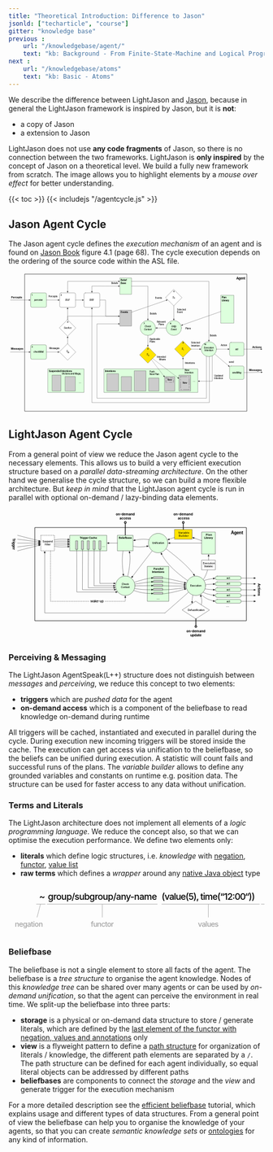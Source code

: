 ```yaml
---
title: "Theoretical Introduction: Difference to Jason"
jsonld: ["techarticle", "course"]
gitter: "knowledge base"
previous :
    url: "/knowledgebase/agent/"
    text: "kb: Background - From Finite-State-Machine and Logical Programming to an Agent"
next :
    url: "/knowledgebase/atoms"
    text: "kb: Basic - Atoms"
---
```


We describe the difference between LightJason and [Jason](http://jason.sourceforge.net/), because in general the LightJason framework is inspired by Jason, but it is __not__:

* a copy of Jason
* a extension to Jason

LightJason does not use __any code fragments__ of Jason, so there is no connection between the two frameworks. LightJason is __only inspired__ by the concept of Jason on a theoretical level. We build a fully new framework from scratch. The image allows you to highlight elements by a _mouse over effect_ for better understanding.

{{< toc >}}
{{< includejs "/agentcycle.js" >}}


## Jason Agent Cycle

The Jason agent cycle defines the _execution mechanism_ of an agent and is found on [Jason Book](http://jason.sourceforge.net/jBook/jBook/Home.html) figure 4.1 (page 68). The cycle execution depends on the ordering of the source code within the ASL file.

<svg xmlns="http://www.w3.org/2000/svg" id="jasonagentcycle" viewBox="87 70 1598 877"><defs id="defs6"><marker markerHeight="8" viewBox="-1 -4 10 8" overflow="visible" markerWidth="10" orient="auto" color="#000" id="FilledArrow_Marker"><path id="path9" fill="currentColor" d="M8 0L0-3v6z" stroke="currentColor"/></marker><marker markerHeight="8" viewBox="-9 -4 10 8" overflow="visible" markerWidth="10" orient="auto" color="#000" id="a"><path id="path12" fill="currentColor" d="M-8 0l8 3v-6z" stroke="currentColor"/></marker></defs><g id="g14" fill="none"><g id="g18"><path id="rect22" stroke-width="2" stroke-linecap="round" stroke="#000" stroke-linejoin="round" d="M189 81h1386v855H189z"/><text id="text24" fill="#000" transform="translate(199 96)"><tspan id="tspan26" x="1309.7" y="20" textLength="56.3" font-weight="bold" font-weight="700" font-size="20">Agent</tspan></text><path id="path28" stroke-linecap="round" stroke="#000" d="M657 243h36v100.46h85.39" stroke-linejoin="round"/><path id="path30" fill="#dfd" class="svg-agentcycle-trigger" d="M234 198h81a9 9 0 0 1 9 9v72a9 9 0 0 1-9 9h-81a9 9 0 0 1-9-9v-72a9 9 0 0 1 9-9z"/><path id="path32" stroke-linecap="round" stroke="#000" d="M234 198h81a9 9 0 0 1 9 9v72a9 9 0 0 1-9 9h-81a9 9 0 0 1-9-9v-72a9 9 0 0 1 9-9z" stroke-linejoin="round"/><text id="text34" fill="#000" font-style="italic" font-weight="500" transform="translate(230 234.8)" font-size="14"><tspan id="tspan36" x="18.187" y="13" textLength="20.482">per</tspan> <tspan id="tspan38" x="38.417" y="13" textLength="32.396">ceive</tspan></text><path id="rect40" fill="#ccc" class="svg-agentcycle-events" d="M783 306h72v99h-72z"/><path id="rect42" stroke-linecap="round" stroke="#000" stroke-linejoin="round" d="M783 306h72v99h-72z"/><text id="text44" fill="#000" transform="translate(788 311)"><tspan id="tspan46" x="0" y="14" textLength="45.136" font-weight="bold" font-size="14">Events</tspan></text><path id="rect48" fill="#dfd" class="svg-agentcycle-beliefbase" d="M783 105h72v102h-72z"/><path id="rect50" stroke-linecap="round" stroke="#000" stroke-linejoin="round" d="M783 105h72v102h-72z"/><text id="text52" fill="#000" font-weight="bold" transform="translate(788 110)" font-size="14"><tspan id="tspan54" x="0" y="14" textLength="37.814">Belief</tspan> <tspan id="tspan56" x="0" y="31.406" textLength="33.446">Base</tspan></text><path id="rect58" fill="#dfd" class="svg-agentcycle-plans" d="M1413 213h81v174h-81z"/><path id="rect60" stroke-linecap="round" stroke="#000" stroke-linejoin="round" d="M1413 213h81v174h-81z"/><text id="text62" fill="#000" font-weight="bold" transform="translate(1418 218)" font-size="14"><tspan id="tspan64" x="0" y="14" textLength="29.288">Plan</tspan> <tspan id="tspan66" x="0" y="31.406" textLength="46.662">Library</tspan></text><path id="path68" fill="#dfd" class="svg-agentcycle-action" d="M1476 507h72c5 0 9 4.03 9 9v66c0 4.97-4 9-9 9h-72c-5 0-9-4.03-9-9v-66c0-4.97 4-9 9-9z"/><path id="path70" stroke-linecap="round" stroke="#000" d="M1476 507h72c5 0 9 4.03 9 9v66c0 4.97-4 9-9 9h-72c-5 0-9-4.03-9-9v-66c0-4.97 4-9 9-9z" stroke-linejoin="round"/><text id="text72" fill="#000" transform="translate(1472 540.8)"><tspan id="tspan74" font-style="italic" font-weight="500" x="30.403" y="13" textLength="19.194" font-size="14">act</tspan></text><path id="path76" fill="#dfd" class="svg-agentcycle-action" d="M1476 654h72c5 0 9 4.03 9 9v66c0 4.97-4 9-9 9h-72c-5 0-9-4.03-9-9v-66c0-4.97 4-9 9-9z"/><path id="path78" stroke-linecap="round" stroke="#000" d="M1476 654h72c5 0 9 4.03 9 9v66c0 4.97-4 9-9 9h-72c-5 0-9-4.03-9-9v-66c0-4.97 4-9 9-9z" stroke-linejoin="round"/><text id="text80" fill="#000" transform="translate(1472 687.8)"><tspan id="tspan82" font-style="italic" font-weight="500" x="11.356" y="13" textLength="57.288" font-size="14">sendMsg</tspan></text><ellipse id="ellipse84" class="svg-agentcycle-unify" fill="#dfd" cx="1119" cy="417" ry="46.5" rx="48"/><ellipse id="ellipse86" cx="1119" cy="417" stroke="#000" ry="46.5" rx="48" stroke-linecap="round" stroke-linejoin="round"/><text id="text88" fill="#000" font-style="italic" font-weight="500" transform="translate(1085.6 400.61)" font-size="14"><tspan id="tspan90" x="17.461" y="13" textLength="31.878">Unify</tspan> <tspan id="tspan92" x="15.9" y="29.392" textLength="35">Event</tspan></text><ellipse id="ellipse94" fill="#dfd" class="svg-agentcycle-checkcontext" cx="957" cy="417" ry="46.5" rx="48"/><ellipse id="ellipse96" cx="957" cy="417" stroke="#000" ry="46.5" rx="48" stroke-linecap="round" stroke-linejoin="round"/><text id="text98" fill="#000" font-style="italic" font-weight="500" transform="translate(923.6 400.61)" font-size="14"><tspan id="tspan100" x="13.569" y="13" textLength="39.662">Check</tspan> <tspan id="tspan102" x="8.9" y="29.392" textLength="49">Context</tspan></text><ellipse id="ellipse104" fill="#dfd" class="svg-agentcycle-execution" cx="1338" cy="549" ry="46.5" rx="48"/><ellipse id="ellipse106" cx="1338" cy="549" stroke="#000" ry="46.5" rx="48" stroke-linecap="round" stroke-linejoin="round"/><text id="text108" fill="#000" font-style="italic" font-weight="500" transform="translate(1304.6 532.61)" font-size="14"><tspan id="tspan110" x="2.677" y="13" textLength="61.446">Execution</tspan> <tspan id="tspan112" x="6.17" y="29.392" textLength="54.46">Intention</tspan></text><path id="path114" fill="#fff" d="M567 198h81a9 9 0 0 1 9 9v72a9 9 0 0 1-9 9h-81a9 9 0 0 1-9-9v-72a9 9 0 0 1 9-9z"/><path id="path116" stroke-linecap="round" stroke="#000" d="M567 198h81a9 9 0 0 1 9 9v72a9 9 0 0 1-9 9h-81a9 9 0 0 1-9-9v-72a9 9 0 0 1 9-9z" stroke-linejoin="round"/><text id="text118" fill="#000" transform="translate(563 234.8)"><tspan id="tspan120" font-style="italic" font-weight="500" x="30.892" y="13" textLength="27.216" font-size="14">BRF</tspan></text><path id="path122" fill="#fff" d="M415.5 198h81a9 9 0 0 1 9 9v72a9 9 0 0 1-9 9h-81a9 9 0 0 1-9-9v-72a9 9 0 0 1 9-9z"/><path id="path124" stroke-linecap="round" stroke="#000" d="M415.5 198h81a9 9 0 0 1 9 9v72a9 9 0 0 1-9 9h-81a9 9 0 0 1-9-9v-72a9 9 0 0 1 9-9z" stroke-linejoin="round"/><text id="text126" fill="#000" transform="translate(411.5 234.8)"><tspan id="tspan128" font-style="italic" font-weight="500" x="30.633" y="13" textLength="27.734" font-size="14">BUF</tspan></text><path id="path130" fill="#dfd" class="svg-agentcycle-trigger" d="M234 522h81a9 9 0 0 1 9 9v72a9 9 0 0 1-9 9h-81a9 9 0 0 1-9-9v-72a9 9 0 0 1 9-9z"/><path id="path132" stroke-linecap="round" stroke="#000" d="M234 522h81a9 9 0 0 1 9 9v72a9 9 0 0 1-9 9h-81a9 9 0 0 1-9-9v-72a9 9 0 0 1 9-9z" stroke-linejoin="round"/><text id="text134" fill="#000" transform="translate(230 558.8)"><tspan id="tspan136" font-style="italic" font-weight="500" x="13.133" y="13" textLength="62.734" font-size="14">checkMail</tspan></text><path id="path138" fill="#fff" d="M456 516l51 51-51 51-51-51z"/><path id="path140" stroke-linecap="round" stroke="#000" d="M456 516l51 51-51 51-51-51z" stroke-linejoin="round"/><path id="path142" fill="#fff" d="M456 366l51 51-51 51-51-51z"/><path id="path144" stroke-linecap="round" stroke="#000" d="M456 366l51 51-51 51-51-51z" stroke-linejoin="round"/><text id="text146" fill="#000" transform="translate(423.77 407.78)"><tspan id="tspan148" font-style="italic" font-weight="500" x="8.75" y="13" textLength="49" font-size="14">SocAcc</tspan></text><path id="path150" fill="#ffe400" class="svg-agentcycle-planselect" d="M957 534l51 51-51 51-51-51z"/><path id="path152" stroke-linecap="round" stroke="#000" d="M957 534l51 51-51 51-51-51z" stroke-linejoin="round"/><text id="text154" fill="#000" transform="translate(958.04 583.15)"><tspan id="tspan156" x=".2" y="10" textLength="7.6" font-weight="500" font-size="10">O</tspan></text><text id="text158" fill="#000" transform="translate(948.81 574.22)"><tspan id="tspan160" font-style="italic" font-weight="500" x=".464" y="13" textLength="9.072" font-size="14">S</tspan></text><path id="path162" fill="#fff" d="M1119 177l51 51-51 51-51-51z"/><path id="path164" stroke-linecap="round" stroke="#000" d="M1119 177l51 51-51 51-51-51z" stroke-linejoin="round"/><g id="g166" fill="#000"><text id="text168" transform="translate(1120 226.15)"><tspan id="tspan170" x=".445" y="10" textLength="6.11" font-weight="500" font-size="10">E</tspan></text><text id="text172" transform="translate(1110.8 217.22)"><tspan id="tspan174" font-style="italic" font-weight="500" x=".464" y="13" textLength="9.072" font-size="14">S</tspan></text><text id="text176" transform="translate(1115.5 182.33)"><tspan id="tspan178" x=".164" y="12" textLength="6.672" font-weight="bold" font-size="12">5</tspan></text></g><path id="path180" fill="#ffe400" class="svg-agentcycle-planselect" d="M1176 498l51 51-51 51-51-51z"/><path id="path182" stroke-linecap="round" stroke="#000" d="M1176 498l51 51-51 51-51-51z" stroke-linejoin="round"/><g id="g184" fill="#000"><text id="text186" transform="translate(1177 547.15)"><tspan id="tspan188" x="1.78" y="10" textLength="2.59" font-weight="500" font-size="10">I</tspan></text><text id="text190" transform="translate(1167.8 538.22)"><tspan id="tspan192" font-style="italic" font-weight="500" x=".464" y="13" textLength="9.072" font-size="14">S</tspan></text><text id="text194" transform="translate(1172.5 503.33)"><tspan id="tspan196" x=".164" y="12" textLength="6.672" font-weight="bold" font-size="12">9</tspan></text><text id="text198" transform="translate(1344 455.3)"><tspan id="tspan200" x="0" y="13" textLength="41.986" font-weight="500" font-size="14">Beliefs</tspan></text><text id="text202" transform="translate(1463 621.8)"><tspan id="tspan204" x=".198" y="13" textLength="30.604" font-weight="500" font-size="14">send</tspan></text><text id="text206" transform="translate(1412 518.3)"><tspan id="tspan208" x=".036" y="13" textLength="39.928" font-weight="500" font-size="14">Action</tspan></text><text id="text210" font-weight="500" transform="translate(1227 502.11)" font-size="14"><tspan id="tspan212" x=".018" y="13" textLength="54.964">Selected</tspan> <tspan id="tspan214" x=".27" y="29.392" textLength="54.46">Intention</tspan></text><text id="text216" font-weight="500" transform="translate(336.5 212.3)" font-size="14"><tspan id="tspan218" x=".126" y="13" textLength="21.252">Per</tspan> <tspan id="tspan220" x="21.126" y="13" textLength="34.748">cepts</tspan></text><text id="text222" transform="translate(341.5 536.3)"><tspan id="tspan224" x=".108" y="13" textLength="63.784" font-weight="500" font-size="14">Messages</tspan></text><text id="text226" transform="translate(1095 379.83)"><tspan id="tspan228" x=".164" y="12" textLength="6.672" font-weight="bold" font-size="12">6</tspan></text><text id="text230" transform="translate(930 379.83)"><tspan id="tspan232" x=".164" y="12" textLength="6.672" font-weight="bold" font-size="12">7</tspan></text><text id="text234" transform="translate(1307.5 511.83)"><tspan id="tspan236" x=".328" y="12" textLength="13.344" font-weight="bold" font-size="12">10</tspan></text></g><path id="rect238" fill="#dfd" class="svg-agentcycle-intentions" d="M333 672h225v147H333z"/><path id="rect240" stroke-linecap="round" stroke="#000" stroke-linejoin="round" d="M333 672h225v147H333z"/><text id="text242" fill="#000" transform="translate(338 677)"><tspan id="tspan244" x="0" y="14" textLength="145.446" font-weight="bold" font-size="14">Suspended Intentions</tspan></text><path class="svg-agentcycle-triggeritem" id="rect246" class="svg-agentcycle-triggeritem" fill="#ccc" d="M360 711h54v99h-54z"/><path id="rect248" stroke-linecap="round" stroke="#000" stroke-linejoin="round" d="M360 711h54v99h-54z"/><path id="rect250" class="svg-agentcycle-triggeritem" fill="#ccc" d="M441 720h63v90h-63z"/><path id="rect252" stroke-linecap="round" stroke="#000" stroke-linejoin="round" d="M441 720h63v90h-63z"/><g id="g254" fill="#000"><text id="text256" transform="translate(419 695.3)"><tspan id="tspan258" x=".101" y="13" textLength="119.798" font-weight="500" font-size="14">(Actions and Msgs)</tspan></text><text id="text260" transform="translate(525 743.25)"><tspan id="tspan262" x="0" y="17" textLength="18" font-weight="500" font-size="18">…</tspan></text><text id="text264" transform="translate(411.5 203.33)"><tspan id="tspan266" x=".164" y="12" textLength="6.672" font-weight="bold" font-size="12">2</tspan></text><text id="text268" transform="translate(230 203.33)"><tspan id="tspan270" x=".164" y="12" textLength="6.672" font-weight="bold" font-size="12">1</tspan></text><text id="text272" transform="translate(230 527.33)"><tspan id="tspan274" x=".164" y="12" textLength="6.672" font-weight="bold" font-size="12">3</tspan></text></g><path id="rect276" fill="#dfd" class="svg-agentcycle-intentions" d="M684 672h585v147H684z"/><path id="rect278" stroke-linecap="round" stroke="#000" stroke-linejoin="round" d="M684 672h585v147H684z"/><text id="text280" fill="#000" transform="translate(689 677)"><tspan id="tspan282" x="0" y="14" textLength="66.612" font-weight="bold" font-size="14">Intentions</tspan></text><path id="rect284" class="svg-agentcycle-triggeritem" fill="#ccc" d="M702 702h72v108h-72z"/><path id="rect286" stroke-linecap="round" stroke="#000" stroke-linejoin="round" d="M702 702h72v108h-72z"/><path id="rect288" class="svg-agentcycle-triggeritem" fill="#ccc" d="M792 720h63v90h-63z"/><path id="rect290" stroke-linecap="round" stroke="#000" stroke-linejoin="round" d="M792 720h63v90h-63z"/><text id="text292" fill="#000" transform="translate(1237 734.25)"><tspan id="tspan294" x="0" y="17" textLength="18" font-weight="500" font-size="18">…</tspan></text><path id="rect296" class="svg-agentcycle-triggeritem" fill="#ccc" d="M873 684h72v126h-72z"/><path id="rect298" stroke-linecap="round" stroke="#000" stroke-linejoin="round" d="M873 684h72v126h-72z"/><path id="rect300" class="svg-agentcycle-triggeritem" fill="#ccc" d="M963 729h63v81h-63z"/><path id="rect302" stroke-linecap="round" stroke="#000" stroke-linejoin="round" d="M963 729h63v81h-63z"/><path id="rect304" class="svg-agentcycle-triggeritem" fill="#ccc" d="M1152 711h72v99h-72z"/><path id="rect306" stroke-linecap="round" stroke="#000" stroke-linejoin="round" d="M1152 711h72v99h-72z"/><path id="path308" stroke-dasharray="40 9 8 9" stroke-linecap="round" stroke="#000" d="M1161 720h54v81h-54z" stroke-linejoin="round"/><g id="g310" fill="#000"><text id="text312" transform="translate(1166 752.3)"><tspan id="tspan314" x="7.881" y="13" textLength="28.238" font-weight="500" font-size="14">New</tspan></text><text id="text316" transform="translate(456.04 565.15)"><tspan id="tspan318" x=".145" y="10" textLength="8.71" font-weight="500" font-size="10">M</tspan></text><text id="text320" transform="translate(447.81 556.22)"><tspan id="tspan322" font-style="italic" font-weight="500" x=".464" y="13" textLength="9.072" font-size="14">S</tspan></text><text id="text324" transform="translate(452.5 371.33)"><tspan id="tspan326" x=".164" y="12" textLength="6.672" font-weight="bold" font-size="12">4</tspan></text><text id="text328" transform="translate(953.5 539.33)"><tspan id="tspan330" x=".164" y="12" textLength="6.672" font-weight="bold" font-size="12">8</tspan></text><text id="text332" font-weight="500" transform="translate(968 680.11)" font-size="14"><tspan id="tspan334" x="0" y="13" textLength="31.64">Push</tspan> <tspan id="tspan336" x="0" y="29.392" textLength="59.612">New Plan</tspan></text><text id="text338" font-weight="500" transform="translate(1187.5 673.11)" font-size="14"><tspan id="tspan340" x="0" y="13" textLength="28.238">New</tspan> <tspan id="tspan342" x="0" y="29.392" textLength="54.46">Intention</tspan></text></g><path id="rect344" fill="#ccc" class="svg-agentcycle-triggeritem" d="M1062 720h63v90h-63z"/><path id="rect346" stroke-linecap="round" stroke="#000" stroke-linejoin="round" d="M1062 720h63v90h-63z"/><path id="path348" stroke-dasharray="16 9 16 9 1 9" stroke-linecap="round" stroke="#000" d="M1069.9 728.18h47.2V756h-47.2z" stroke-linejoin="round"/><text id="text350" fill="#000" transform="translate(1074.9 733.89)"><tspan id="tspan352" x="4.506" y="13" textLength="28.238" font-weight="500" font-size="14">New</tspan></text><g id="g354" stroke-linecap="round" stroke="#000" stroke-linejoin="round" marker-end="url(#FilledArrow_Marker)"><path id="line356" d="M505.5 243h42.6"/><path id="path358" marker-start="url(#a)" d="M456 188.1V126h317.1"/><path id="path360" marker-start="url(#a)" d="M607.5 188.1v-32.43H621l152.1.27"/><path id="path362" d="M1323 593.18V855H639V391.27h134.1"/><path id="path364" d="M1341 595.41V882H607.5V297.9"/></g><g id="g366" fill="#000"><text id="text368" transform="translate(729 129.64)"><tspan id="tspan370" x=".007" y="13" textLength="41.986" font-weight="500" font-size="14">Beliefs</tspan></text><text id="text412" transform="translate(1002 223.3)"><tspan id="tspan414" x=".734" y="13" textLength="42.266" font-weight="500" font-size="14">Events</tspan></text><text id="text416" transform="translate(970 320.3)"><tspan id="tspan418" x="0" y="13" textLength="41.986" font-weight="500" font-size="14">Beliefs</tspan></text><text id="text420" font-weight="500" transform="translate(1139 295.11)" font-size="14"><tspan id="tspan422" x="0" y="13" textLength="54.964">Selected</tspan> <tspan id="tspan424" x="0" y="29.392" textLength="35.266">Event</tspan></text><text id="text426" transform="translate(1191 412.3)"><tspan id="tspan428" x="0" y="13" textLength="34.482" font-weight="500" font-size="14">Plans</tspan></text><text id="text430" font-weight="500" transform="translate(1013 371.11)" font-size="14"><tspan id="tspan432" x=".277" y="13" textLength="54.446">Relevant</tspan> <tspan id="tspan434" x="10.259" y="29.392" textLength="34.482">Plans</tspan></text><text id="text436" font-weight="500" transform="translate(968 478.61)" font-size="14"><tspan id="tspan438" x="0" y="13" textLength="65.856">Applicable</tspan> <tspan id="tspan440" x="0" y="29.392" textLength="34.482">Plans</tspan></text><text id="text442" transform="translate(1189 628.3)"><tspan id="tspan444" x="0" y="13" textLength="61.46" font-weight="500" font-size="14">Intentions</tspan></text><text id="text446" font-weight="500" transform="translate(1013 588.38)" font-size="14"><tspan id="tspan448" x=".756" y="13" textLength="55.244">Intended</tspan> <tspan id="tspan450" x="13.986" y="29.392" textLength="42.014">Means</tspan></text></g><path id="path452" stroke-linecap="round" stroke="#000" d="M1359 590.83v157.91h-80.1" marker-end="url(#FilledArrow_Marker)" stroke-linejoin="round"/><text id="text454" fill="#000" font-weight="500" transform="translate(1372 707.11)" font-size="14"><tspan id="tspan456" x="0" y="13" textLength="54.46">Updated</tspan> <tspan id="tspan458" x="0" y="29.392" textLength="54.46">Intention</tspan></text><path id="line460" stroke-linecap="round" stroke="#000" marker-end="url(#FilledArrow_Marker)" stroke-linejoin="round" d="M99 243h116.1"/><text id="text462" fill="#000" font-weight="bold" transform="translate(103.5 216.77)" font-size="16"><tspan id="tspan464" x=".42" y="16" textLength="26.08">Per</tspan> <tspan id="tspan466" x="26.212" y="16" textLength="42.368">cepts</tspan></text><path id="line468" stroke-linecap="round" stroke="#000" marker-end="url(#FilledArrow_Marker)" stroke-linejoin="round" d="M98.5 567h116.6"/><text id="text470" fill="#000" transform="translate(101.5 536.27)"><tspan id="tspan472" x=".192" y="16" textLength="77.616" font-weight="bold" font-size="16">Messages</tspan></text><path id="line474" stroke-linecap="round" stroke="#000" marker-end="url(#FilledArrow_Marker)" stroke-linejoin="round" d="M1557 549h105.1"/><text id="text476" fill="#000" transform="translate(1609 527.27)"><tspan id="tspan478" x=".12" y="16" textLength="57.76" font-weight="bold" font-size="16">Actions</tspan></text><path id="line480" stroke-linecap="round" stroke="#000" marker-end="url(#FilledArrow_Marker)" stroke-linejoin="round" d="M1557 695.17l107.1-1.99"/><text id="text482" fill="#000" transform="translate(1589 668.27)"><tspan id="tspan484" x=".192" y="16" textLength="77.616" font-weight="bold" font-size="16">Messages</tspan></text><g id="g486" stroke-linecap="round" stroke="#000" stroke-linejoin="round" marker-end="url(#FilledArrow_Marker)"><path id="line488" d="M456 516v-38.1"/><path id="line490" d="M1119 279v81.6"/><path id="line492" d="M324 243h72.6"/><path id="line494" d="M456 366v-68.1"/><path id="line496" d="M1071 417h-56.1"/><path id="line498" stroke-dasharray="4 4" d="M985.98 607.02l158.12 120.14"/><path id="line500" stroke-dasharray="4 4" d="M979 614l77 101.57"/><path id="line502" d="M1176.6 672l-.3-62.36"/><path id="line504" d="M1227 549h53.1"/><path id="path506" d="M855 126h483v366.6"/><path id="line508" d="M1386 549h71.1"/><path id="line510" d="M1374.2 579.56l86.3 72.89"/><path id="line512" d="M957 463.5v60.6"/><path id="path514" d="M855 156h102v204.6"/><path id="line516" d="M855 318.78l216.7-74.51"/><path id="line518" d="M1413 314.17l-239.5 83.77"/><path id="line520" d="M324 567h71.1"/><path id="path522" d="M456 366v-23h3l312.34.46h1.76"/></g></g></g></svg>


## LightJason Agent Cycle

From a general point of view we reduce the Jason agent cycle to the necessary elements. This allows us to build a very efficient execution structure based on a _parallel data-streaming architecture_. On the other hand we generalise the cycle structure, so we can build a more flexible architecture. But _keep in mind_ that the LightJason agent cycle is run in parallel with optional on-demand / lazy-binding data elements.

<svg id="lightjasonagentcycle" xmlns="http://www.w3.org/2000/svg" id="lightjasonagentcycle" viewBox="75 12 1188 610"><defs id="defs6"><font-face id="font-face8" font-weight="bold" descent="-229.98" ascent="770.02" cap-height="719.727" x-height="532.227" underline-thickness="49.316" underline-position="-75.684" font-size="12"><font-face-src><font-face-name name="Helvetica-Bold"/></font-face-src></font-face><font-face id="font-face10" font-weight="bold" descent="-216.995" ascent="975.006" cap-height="714" x-height="517" underline-thickness="50" underline-position="-100" panose-1="2 0 8 3 0 0 0 9 0 4" font-size="20"><font-face-src><font-face-name name="HelveticaNeue-Bold"/></font-face-src></font-face><font-face id="font-face12" font-weight="500" descent="-229.98" ascent="770.02" cap-height="717.285" x-height="522.949" underline-thickness="49.316" underline-position="-75.684" font-size="12"><font-face-src><font-face-name name="Helvetica"/></font-face-src></font-face><font-face id="font-face14" font-weight="500" descent="-212.997" ascent="951.996" cap-height="714" x-height="517" underline-thickness="50" underline-position="-100" panose-1="2 0 5 3 0 0 0 2 0 4" font-size="16"><font-face-src><font-face-name name="HelveticaNeue"/></font-face-src></font-face><font-face id="font-face16" font-weight="bold" descent="-216.995" ascent="975.006" cap-height="714" x-height="517" underline-thickness="50" underline-position="-100" panose-1="2 0 8 3 0 0 0 9 0 4" font-size="16"><font-face-src><font-face-name name="HelveticaNeue-Bold"/></font-face-src></font-face><marker markerHeight="8" markerWidth="10" viewBox="-1 -4 10 8" id="FilledArrow_Marker" overflow="visible" orient="auto" color="#000"><g id="g19"><path id="path21" d="M8 0L0-3v6z" fill="currentColor" stroke="currentColor"/></g></marker><marker markerHeight="6" markerWidth="5" viewBox="-1 -3 5 6" id="Ball_Marker" overflow="visible" orient="auto" color="#000"><g id="g24"><circle id="circle26" r="1.4" cx="1.4" fill="none" stroke="currentColor"/></g></marker></defs><path id="rect36" fill="#dfd" class="svg-agentcycle-trigger" d="M360 135h171v72H360z"/><path id="rect38" fill="none" stroke="#000" stroke-linecap="round" stroke-linejoin="round" d="M360 135h171v72H360z"/><text y="140" x="365" id="text40"><tspan id="tspan42" textLength="7.33" y="151" x="405.483" font-weight="700" font-size="12">T</tspan> <tspan id="tspan44" textLength="73.359" y="151" x="412.157" font-weight="700" font-size="12">rigger Cache</tspan></text><path id="rect46" fill="none" stroke="#000" stroke-width="2" stroke-linecap="round" stroke-linejoin="round" d="M198 99h981v432H198z"/><text y="109" x="213" id="text48"><tspan id="tspan50" textLength="56.3" y="129" x="1107.7" font-weight="700" font-size="20">Agent</tspan></text><path id="rect52" fill="#ffe400" class="svg-agentcycle-planselect" d="M846 108h81v45h-81z"/><path id="rect54" fill="none" stroke="#000" stroke-linecap="round" stroke-linejoin="round" d="M846 108h81v45h-81z"/><text y="116.5" x="851" id="text56"><tspan id="tspan58" textLength="50.674" y="127.5" x="863.163" font-weight="500" font-size="12">Variable</tspan> <tspan id="tspan60" textLength="45.717" y="141.5" x="865.142" font-weight="500" font-size="12">Builder</tspan></text><path id="path62" d="M944.546 441l63 40.5-63 40.5-63-40.5z" fill="#fff"/><path id="path64" d="M944.546 441l63 40.5-63 40.5-63-40.5z" fill="none" stroke="#000" stroke-linecap="round" stroke-linejoin="round"/><text y="473.69" x="903.556" id="text66"><tspan id="tspan68" textLength="78.035" y="484.69" x="906.788" font-weight="500" font-size="12">Defuzzification</tspan></text><path id="rect72" fill="#dfd" class="svg-agentcycle-intentions" d="M720 279h99v162h-99z"/><path id="rect74" fill="none" stroke="#000" stroke-linecap="round" stroke-linejoin="round" d="M720 279h99v162h-99z"/><text y="284" x="725" id="text76"><tspan id="tspan78" textLength="46.031" y="295" x="748.151" font-weight="700" font-size="12">Parallel</tspan> <tspan id="tspan80" textLength="57.328" y="309" x="740.836" font-weight="700" font-size="12">Intentions</tspan></text><path id="rect82" fill="#ccc" class="svg-agentcycle-events" d="M387 160.412h9v40.235h-9z"/><path id="rect84" fill="none" stroke="#000" stroke-linecap="round" stroke-linejoin="round" d="M387 160.412h9v40.235h-9z"/><path id="rect86" fill="#ccc" class="svg-agentcycle-events" d="M414 160.412h9v40.235h-9z"/><path id="rect88" fill="none" stroke="#000" stroke-linecap="round" stroke-linejoin="round" d="M414 160.412h9v40.235h-9z"/><path id="rect90" fill="#ccc" class="svg-agentcycle-events" d="M441 160.412h9v40.235h-9z"/><path id="rect92" fill="none" stroke="#000" stroke-linecap="round" stroke-linejoin="round" d="M441 160.412h9v40.235h-9z"/><path id="rect94" fill="#ccc" class="svg-agentcycle-events" d="M468 160.412h9v40.235h-9z"/><path id="rect96" fill="none" stroke="#000" stroke-linecap="round" stroke-linejoin="round" d="M468 160.412h9v40.235h-9z"/><path id="rect98" fill="#ccc" class="svg-agentcycle-events" d="M495 160.412h9v40.235h-9z"/><path id="rect100" fill="none" stroke="#000" stroke-linecap="round" stroke-linejoin="round" d="M495 160.412h9v40.235h-9z"/><text y="173.776" x="509" id="text102"><tspan id="tspan104" textLength="16" y="188.776" x="509" font-weight="500" font-size="16">…</tspan></text><path id="rect106" fill="#fff" d="M225 135h63v72h-63z"/><path id="path108" d="M225 135h63v72h-63z" fill="none" stroke="#000" stroke-linecap="round" stroke-linejoin="round" stroke-dasharray="4 4"/><text y="157" x="230" id="text110"><tspan id="tspan112" textLength="47.373" y="168" x="232.813" font-weight="500" font-size="12">Suspend</tspan> <tspan id="tspan114" textLength="26.666" y="182" x="243.167" font-weight="500" font-size="12">Filter</tspan></text><path id="rect116" fill="#ccc" class="svg-agentcycle-triggeritem" d="M748.5 327h42v9h-42z"/><path id="rect118" fill="none" stroke="#000" stroke-linecap="round" stroke-linejoin="round" d="M748.5 327h42v9h-42z"/><path id="rect120" fill="#ccc" class="svg-agentcycle-triggeritem" d="M748.5 345h42v9h-42z"/><path id="rect122" fill="none" stroke="#000" stroke-linecap="round" stroke-linejoin="round" d="M748.5 345h42v9h-42z"/><path id="rect124" fill="#ccc" class="svg-agentcycle-triggeritem" d="M748.5 363h42v9h-42z"/><path id="rect126" fill="none" stroke="#000" stroke-linecap="round" stroke-linejoin="round" d="M748.5 363h42v9h-42z"/><path id="rect128" fill="#ccc" class="svg-agentcycle-triggeritem" d="M748.5 381h42v9h-42z"/><path id="rect130" fill="none" stroke="#000" stroke-linecap="round" stroke-linejoin="round" d="M748.5 381h42v9h-42z"/><path id="rect132" fill="#ccc" class="svg-agentcycle-triggeritem" d="M748.5 399h42v9h-42z"/><path id="rect134" fill="none" stroke="#000" stroke-linecap="round" stroke-linejoin="round" d="M748.5 399h42v9h-42z"/><text y="416.776" x="762.157" id="text136"><tspan id="tspan138" textLength="16" y="431.776" x="762.157" font-weight="500" font-size="16">…</tspan></text><text y="452.776" x="1085" id="text140"><tspan id="tspan142" textLength="16" y="467.776" x="1085" font-weight="500" font-size="16">…</tspan></text><text y="-1248.732" x="338" id="text144" transform="rotate(90)"><tspan id="tspan146" textLength="57.76" y="-1232.732" x="358.12" font-weight="700" font-size="16">Actions</tspan></text><text y="-108.795" x="140" id="text148" transform="rotate(90)"><tspan id="tspan150" textLength="9.776" y="-92.795" x="148.692" font-weight="700" font-size="16">T</tspan> <tspan id="tspan152" textLength="45.312" y="-92.795" x="156.996" font-weight="700" font-size="16">rigger</tspan></text><text y="26.036" x="573" id="text154"><tspan id="tspan156" textLength="87.68" y="42.036" x="573.16" font-weight="700" font-size="16">on-demand</tspan> <tspan id="tspan158" textLength="53.92" y="61.5" x="590.04" font-weight="700" font-size="16">access</tspan></text><text y="26.036" x="850" id="text160"><tspan id="tspan162" textLength="90.184" y="42.036" x="840.408" font-weight="700" font-size="16">on-demand</tspan> <tspan id="tspan164" textLength="55.376" y="61.5" x="860.312" font-weight="700" font-size="16">access</tspan></text><text y="568.549" x="900.546" id="text168"><tspan id="tspan170" textLength="87.68" y="584.549" x="900.706" font-weight="700" font-size="16">on-demand</tspan> <tspan id="tspan172" textLength="53.04" y="604.013" x="918.026" font-weight="700" font-size="16">update</tspan></text><path id="line174" fill="none" stroke="#000" stroke-linecap="round" stroke-linejoin="round" marker-end="url(#FilledArrow_Marker)" d="M117 135l98.414 25.397"/><path id="line176" fill="none" stroke="#000" stroke-linecap="round" stroke-linejoin="round" marker-end="url(#FilledArrow_Marker)" d="M117 153l98.181 12.669"/><path id="line178" fill="none" stroke="#000" stroke-linecap="round" stroke-linejoin="round" marker-end="url(#FilledArrow_Marker)" d="M117 171h98.1"/><path id="line180" fill="none" stroke="#000" stroke-linecap="round" stroke-linejoin="round" marker-end="url(#FilledArrow_Marker)" d="M117 189l98.181-12.669"/><path id="line182" fill="none" stroke="#000" stroke-linecap="round" stroke-linejoin="round" marker-end="url(#FilledArrow_Marker)" d="M117 207l98.414-25.397"/><path id="path184" d="M288 156.394c9.313-2.006 21.13-3.394 36-3.394 8.464 0 17.288.45 26.147 1.207" fill="none" stroke="#000" stroke-linecap="round" stroke-linejoin="round" marker-end="url(#FilledArrow_Marker)"/><path id="path186" d="M288 163.697c9.313-1.003 21.13-1.697 36-1.697 8.453 0 17.265.224 26.112.602" fill="none" stroke="#000" stroke-linecap="round" stroke-linejoin="round" marker-end="url(#FilledArrow_Marker)"/><path id="path188" d="M288 171h62.1" fill="none" stroke="#000" stroke-linecap="round" stroke-linejoin="round" marker-end="url(#FilledArrow_Marker)"/><path id="path190" d="M288 179.035c7.236.593 16.114.965 27 .965 11.007 0 23.003-.38 35.117-.985" fill="none" stroke="#000" stroke-linecap="round" stroke-linejoin="round" marker-end="url(#FilledArrow_Marker)"/><path id="path192" d="M288 185.606c9.313 2.006 21.13 3.394 36 3.394 8.464 0 17.288-.45 26.147-1.207" fill="none" stroke="#000" stroke-linecap="round" stroke-linejoin="round" marker-end="url(#FilledArrow_Marker)"/><path id="path194" d="M801 495.063L242.937 495V216.9" fill="none" stroke="#000" stroke-linecap="round" stroke-linejoin="round" marker-end="url(#FilledArrow_Marker)"/><path id="path196" d="M270 207v234h347v-17.1" fill="none" stroke="#000" stroke-linecap="round" stroke-linejoin="round" stroke-dasharray="4 4" marker-end="url(#FilledArrow_Marker)"/><path id="rect198" fill="#fff" d="M449.092 426h73v30h-73z"/><text y="431.776" x="454.092" id="text200"><tspan id="tspan202" textLength="62.224" y="446.776" x="454.48" font-weight="500" font-size="16">wake-up</tspan></text><path id="path204" d="M499.406 200.647L499 288v70h64.458" fill="none" stroke="#000" stroke-linecap="round" stroke-linejoin="round" marker-end="url(#FilledArrow_Marker)"/><path id="path206" d="M472.425 200.647L472 315v54h90.1" fill="none" stroke="#000" stroke-linecap="round" stroke-linejoin="round" marker-end="url(#FilledArrow_Marker)"/><path id="path208" d="M445.398 200.647L445 279v99h118.004" fill="none" stroke="#000" stroke-linecap="round" stroke-linejoin="round" marker-end="url(#FilledArrow_Marker)"/><path id="path210" d="M418.451 200.647L418 387h147.844" fill="none" stroke="#000" stroke-linecap="round" stroke-linejoin="round" marker-end="url(#FilledArrow_Marker)"/><path id="path212" d="M391.546 200.647L392 398h180.687" fill="none" stroke="#000" stroke-linecap="round" stroke-linejoin="round" marker-end="url(#FilledArrow_Marker)"/><path id="line214" fill="none" stroke="#000" stroke-linecap="round" stroke-linejoin="round" marker-end="url(#FilledArrow_Marker)" d="M581 171h-40.1"/><path id="line216" fill="none" stroke="#000" stroke-linecap="round" stroke-linejoin="round" marker-end="url(#FilledArrow_Marker)" d="M742.038 206.655l-91.535 118.846"/><path id="path218" d="M606.47 207c-1.993 11.854-3.47 26.782-3.47 45 0 21.498 2.056 43.702 4.593 62.914" fill="none" stroke="#000" stroke-linecap="round" stroke-linejoin="round" marker-end="url(#FilledArrow_Marker)"/><path id="path220" d="M628.354 325.449C633.734 301.196 639 270.445 639 243c0-9.985-.697-18.697-1.843-26.272" fill="none" stroke="#000" stroke-linecap="round" stroke-linejoin="round" marker-end="url(#FilledArrow_Marker)"/><path id="path222" d="M805.979 197.36C839.283 222.279 887.79 260.83 918 295c6.772 7.66 12.189 14.607 16.496 20.895" fill="none" stroke="#000" stroke-linecap="round" stroke-linejoin="round" marker-end="url(#FilledArrow_Marker)"/><path id="path224" d="M906.566 344.846C880.491 326.924 845.874 300.398 819 270c-15.125-17.109-25.629-32.99-32.923-46.802" fill="none" stroke="#000" stroke-linecap="round" stroke-linejoin="round" marker-end="url(#FilledArrow_Marker)"/><path id="path226" d="M653 185.698c8.822 1.956 19.185 3.302 31 3.302 11.211 0 22.361-1.212 32.727-3.007" fill="none" stroke="#000" stroke-linecap="round" stroke-linejoin="round" marker-end="url(#FilledArrow_Marker)"/><path id="path228" d="M727.365 155.169C719.835 153.845 711.36 153 702 153c-13.68 0-27.22 1.805-39.336 4.271" fill="none" stroke="#000" stroke-linecap="round" stroke-linejoin="round" marker-end="url(#FilledArrow_Marker)"/><path id="line230" fill="none" stroke="#000" stroke-linecap="round" stroke-linejoin="round" marker-end="url(#FilledArrow_Marker)" d="M972 171H824.4"/><path id="line232" fill="none" stroke="#000" stroke-linecap="round" stroke-linejoin="round" marker-end="url(#FilledArrow_Marker)" d="M846 144.519l-24.611 8.519"/><path id="line234" fill="none" stroke="#000" stroke-width="3" stroke-linecap="round" stroke-linejoin="round" marker-end="url(#Ball_Marker)" d="M617 135V79.9"/><path id="line236" fill="none" stroke="#000" stroke-width="3" stroke-linecap="round" stroke-linejoin="round" marker-end="url(#Ball_Marker)" d="M886.368 108l-.166-28.1"/><path id="path238" d="M659.01 352.84c13.016-4.484 27.917-9.134 42.99-12.84 14.38-3.536 26.665-5.66 36.657-6.92" fill="none" stroke="#000" stroke-linecap="round" stroke-linejoin="round" marker-end="url(#FilledArrow_Marker)"/><path id="path240" d="M662 369.181a3916.612 3916.612 0 0 0 76.6-.893" fill="none" stroke="#000" stroke-linecap="round" stroke-linejoin="round" marker-end="url(#FilledArrow_Marker)"/><path id="path242" d="M660.237 381.502A306.626 306.626 0 0 0 684 385c19.697 2.131 39.206 2.423 54.604 2.11" fill="none" stroke="#000" stroke-linecap="round" stroke-linejoin="round" marker-end="url(#FilledArrow_Marker)"/><path id="path244" d="M656.467 390.642A197.251 197.251 0 0 0 684 399c19.697 4.456 39.206 5.784 54.604 5.91" fill="none" stroke="#000" stroke-linecap="round" stroke-linejoin="round" marker-end="url(#FilledArrow_Marker)"/><path id="path246" d="M661.344 361.324c15.483-2.518 33.125-5.21 49.656-7.324 10.928-1.397 20.07-2.376 27.632-3.058" fill="none" stroke="#000" stroke-linecap="round" stroke-linejoin="round" marker-end="url(#FilledArrow_Marker)"/><path id="path248" d="M790.5 332.906c10.66 1.278 25.827 3.665 46.5 8.094 18.188 3.896 37.5 8.701 54.667 13.224" fill="none" stroke="#000" stroke-linecap="round" stroke-linejoin="round" marker-end="url(#FilledArrow_Marker)"/><path id="path250" d="M790.5 351.302c12.893 1.19 31.552 3.03 55.5 5.698a4673.655 4673.655 0 0 1 44.074 5.14" fill="none" stroke="#000" stroke-linecap="round" stroke-linejoin="round" marker-end="url(#FilledArrow_Marker)"/><path id="path252" d="M790.5 368.85c10.896.49 26.428.97 47.5 1.15 17.229.148 35.346.072 51.656-.09" fill="none" stroke="#000" stroke-linecap="round" stroke-linejoin="round" marker-end="url(#FilledArrow_Marker)"/><path id="path254" d="M790.5 387.176c10.66.184 25.827-.227 46.5-2.176 17.753-1.673 36.577-4.2 53.431-6.752" fill="none" stroke="#000" stroke-linecap="round" stroke-linejoin="round" marker-end="url(#FilledArrow_Marker)"/><path id="path256" d="M790.5 406.004c8.688-.352 20.783-1.71 37.5-5.004 20.365-4.014 43.658-10.127 64.04-15.94" fill="none" stroke="#000" stroke-linecap="round" stroke-linejoin="round" marker-end="url(#FilledArrow_Marker)"/><path id="line258" fill="none" stroke="#000" stroke-linecap="round" stroke-linejoin="round" d="M910.739 398.702l-109.614 96.306"/><path id="line260" fill="none" stroke="#000" stroke-width="3" stroke-linecap="round" stroke-linejoin="round" marker-end="url(#Ball_Marker)" d="M944.546 522v31.613"/><path id="path262" d="M930.692 411.825C928.532 421.438 927 431.58 927 441c0 .312.002.62.005.928" fill="none" stroke="#000" stroke-linecap="round" stroke-linejoin="round" marker-end="url(#FilledArrow_Marker)"/><path id="path264" d="M969.336 456.936C970.98 452.417 972 447.14 972 441c0-7.3-1.44-15.032-3.66-22.616" fill="none" stroke="#000" stroke-linecap="round" stroke-linejoin="round" marker-end="url(#FilledArrow_Marker)"/><path id="path266" d="M982.517 344.834c4.9-1.734 10.375-3.373 16.483-4.834 8.493-2.032 17.412-3.532 26.252-4.632" fill="none" stroke="#000" stroke-linecap="round" stroke-linejoin="round" marker-end="url(#FilledArrow_Marker)"/><path id="path268" d="M989.19 363.346c5.713-.48 11.982-.938 18.81-1.346a979.805 979.805 0 0 1 17.135-.868" fill="none" stroke="#000" stroke-linecap="round" stroke-linejoin="round" marker-end="url(#FilledArrow_Marker)"/><path id="path270" d="M987.19 383.398A262.34 262.34 0 0 0 998.546 385c8.583 1.027 17.621 1.721 26.582 2.176" fill="none" stroke="#000" stroke-linecap="round" stroke-linejoin="round" marker-end="url(#FilledArrow_Marker)"/><path id="path272" d="M978.126 398.958c5.838 2.946 12.603 5.704 20.42 8.042 8.598 2.572 17.651 4.39 26.627 5.656" fill="none" stroke="#000" stroke-linecap="round" stroke-linejoin="round" marker-end="url(#FilledArrow_Marker)"/><path id="path274" d="M967.806 407.534c7.737 8.217 17.798 16.273 30.74 22.466 8.63 4.13 17.718 7.038 26.727 9.05" fill="none" stroke="#000" stroke-linecap="round" stroke-linejoin="round" marker-end="url(#FilledArrow_Marker)"/><path id="path276" d="M978.913 339.946a104.175 104.175 0 0 0 4.633-6.946c7.767-12.714 12.626-26.688 15.601-38" fill="none" stroke="#000" stroke-linecap="round" stroke-linejoin="round"/><path id="line278" fill="none" stroke="#000" stroke-linecap="round" stroke-linejoin="round" marker-end="url(#FilledArrow_Marker)" d="M1154.999 333.155l59.101.153"/><path id="line280" fill="none" stroke="#000" stroke-linecap="round" stroke-linejoin="round" marker-end="url(#FilledArrow_Marker)" d="M1154.999 360.155l59.101.153"/><path id="line282" fill="none" stroke="#000" stroke-linecap="round" stroke-linejoin="round" marker-end="url(#FilledArrow_Marker)" d="M1154.988 387.465l59.112.458"/><path id="line284" fill="none" stroke="#000" stroke-linecap="round" stroke-linejoin="round" marker-end="url(#FilledArrow_Marker)" d="M1155 414h59.1"/><path id="line286" fill="none" stroke="#000" stroke-linecap="round" stroke-linejoin="round" marker-end="url(#FilledArrow_Marker)" d="M1155 441h59.1"/><circle id="circle288" r="45" cy="369" cx="617" fill="#dfd" class="svg-agentcycle-checkcontext" /><circle id="circle290" r="45" cy="369" cx="617" fill="none" stroke="#000" stroke-linecap="round" stroke-linejoin="round"/><text y="355" x="586" id="text292"><tspan id="tspan294" textLength="34.014" y="366" x="599.993" font-weight="500" font-size="12">Check</tspan> <tspan id="tspan296" textLength="41.355" y="380" x="596.322" font-weight="500" font-size="12">Context</tspan></text><path id="rect298" fill="#dfd" class="svg-agentcycle-beliefbase" d="M581 135h72v72h-72z"/><path id="rect300" fill="none" stroke="#000" stroke-linecap="round" stroke-linejoin="round" d="M581 135h72v72h-72z"/><text y="140" x="586" id="text302"><tspan id="tspan304" textLength="60.029" y="151" x="586.985" font-weight="700" font-size="12">Beliefbase</tspan></text><circle id="circle306" r="45" cy="171" cx="769.5" class="svg-agentcycle-unify" fill="#dfd"/><circle id="circle308" r="45" cy="171" cx="769.5" fill="none" stroke="#000" stroke-linecap="round" stroke-linejoin="round"/><text y="164" x="738.5" id="text310"><tspan id="tspan312" textLength="56.027" y="175" x="741.486" font-weight="500" font-size="12">Unification</tspan></text><circle id="circle316" r="45" cy="369" cx="944.546" class="svg-agentcycle-execution" fill="#dfd"/><circle id="circle318" r="45" cy="369" cx="944.546" fill="none" stroke="#000" stroke-linecap="round" stroke-linejoin="round"/><text y="362" x="913.546" id="text320"><tspan id="tspan322" textLength="52.699" y="373" x="918.196" font-weight="500" font-size="12">Execution</tspan></text><path id="rect324" fill="#fff" d="M972 250h63v45h-63z"/><path id="rect326" fill="none" stroke="#000" stroke-linecap="round" stroke-linejoin="round" d="M972 250h63v45h-63z"/><text y="258.5" x="977" id="text328"><tspan id="tspan330" textLength="56.033" y="269.5" x="977.15" font-weight="500" font-size="12">Execution</tspan> <tspan id="tspan332" textLength="42.012" y="283.5" x="982.494" font-weight="500" font-size="12">Statistic</tspan></text><path id="rect334" fill="#dfd" class="svg-agentcycle-plans" d="M972 120h63v102h-63z"/><path id="rect336" fill="none" stroke="#000" stroke-linecap="round" stroke-linejoin="round" d="M972 120h63v102h-63z"/><text y="125" x="977" id="text338"><tspan id="tspan340" textLength="28.676" y="136" x="990.829" font-weight="700" font-size="12">Plan</tspan> <tspan id="tspan342" textLength="40.682" y="150" x="983.159" font-weight="700" font-size="12">Library</tspan></text><path id="path344" d="M1044 324h102a9 9 0 1 1 0 18h-102a9 9 0 1 1 0-18z" fill="#dfd" class="svg-agentcycle-action" /><path id="path346" d="M1044 324h102a9 9 0 1 1 0 18h-102a9 9 0 1 1 0-18z" fill="none" stroke="#000" stroke-linecap="round" stroke-linejoin="round"/><text y="326" x="1040" id="text348"><tspan id="tspan350" textLength="16.008" y="337" x="1086.996" font-weight="500" font-size="12">act</tspan></text><path id="path352" d="M1044 351h102a9 9 0 1 1 0 18h-102a9 9 0 1 1 0-18z" fill="#dfd" class="svg-agentcycle-action" /><path id="path354" d="M1044 351h102a9 9 0 1 1 0 18h-102a9 9 0 1 1 0-18z" fill="none" stroke="#000" stroke-linecap="round" stroke-linejoin="round"/><text y="353" x="1040" id="text356"><tspan id="tspan358" textLength="16.008" y="364" x="1086.996" font-weight="500" font-size="12">act</tspan></text><path id="path360" d="M1044 378h102a9 9 0 1 1 0 18h-102a9 9 0 1 1 0-18z" fill="#dfd" class="svg-agentcycle-action" /><path id="path362" d="M1044 378h102a9 9 0 1 1 0 18h-102a9 9 0 1 1 0-18z" fill="none" stroke="#000" stroke-linecap="round" stroke-linejoin="round"/><text y="380" x="1040" id="text364"><tspan id="tspan366" textLength="16.008" y="391" x="1086.996" font-weight="500" font-size="12">act</tspan></text><path id="path368" d="M1044 405h102a9 9 0 1 1 0 18h-102a9 9 0 1 1 0-18z" fill="#dfd" class="svg-agentcycle-action" /><path id="path370" d="M1044 405h102a9 9 0 1 1 0 18h-102a9 9 0 1 1 0-18z" fill="none" stroke="#000" stroke-linecap="round" stroke-linejoin="round"/><text y="407" x="1040" id="text372"><tspan id="tspan374" textLength="16.008" y="418" x="1086.996" font-weight="500" font-size="12">act</tspan></text><path id="path376" d="M1044 432h102a9 9 0 1 1 0 18h-102a9 9 0 1 1 0-18z" fill="#dfd" class="svg-agentcycle-action" /><path id="path378" d="M1044 432h102a9 9 0 1 1 0 18h-102a9 9 0 1 1 0-18z" fill="none" stroke="#000" stroke-linecap="round" stroke-linejoin="round"/><text y="434" x="1040" id="text380"><tspan id="tspan382" textLength="16.008" y="445" x="1086.996" font-weight="500" font-size="12">act</tspan></text><path id="line384" fill="none" stroke="#000" stroke-linecap="round" stroke-linejoin="round" marker-end="url(#FilledArrow_Marker)" d="M1003.5 250v-18.1"/><path id="line386" fill="none" stroke="#000" stroke-linecap="round" stroke-linejoin="round" marker-end="url(#FilledArrow_Marker)" d="M972 160.096l-35.645-12.338"/></svg>

### Perceiving & Messaging

The LightJason AgentSpeak(L++) structure does not distinguish between _messages_ and _perceiving_, we reduce this concept to two elements:

* __triggers__ which are _pushed data_ for the agent
* __on-demand access__ which is a component of the beliefbase to read knowledge on-demand during runtime

All triggers will be cached, instantiated and executed in parallel during the cycle. During execution new incoming triggers will be stored inside the cache.
The execution can get access via unification to the beliefbase, so the beliefs can be unified during execution.
A statistic will count fails and successful runs of the plans. The _variable builder_ allows to define any grounded variables and constants on runtime e.g. position data. The structure can be used for faster access to any data without unification. 

### Terms and Literals

The LightJason architecture does not implement all elements of a _logic programming language_. We reduce the concept also, so that we can optimise the execution performance. We define two elements only:

* __literals__ which define logic structures, i.e. _knowledge_ with <a href="#literal" id="animate-literal-negation">negation</a>, <a href="#literal" id="animate-literal-functor">functor</a>, <a href="#literal" id="animate-literal-values">value list</a>
* __raw terms__ which defines a _wrapper_ around any <a href="#literal" id="animate-literal-raw">native Java object</a> type

<svg id="literal" xmlns="http://www.w3.org/2000/svg" viewBox="207 192 565 111"><g fill="none"><text transform="translate(274.48 206.72)" fill="#000"><tspan class="svg-literal-negation svg-literal-storage" font-size="20" font-weight="500" x="0" y="19" textLength="12">~</tspan></text><text transform="translate(545.063 206.72)" fill="#000"><tspan class="svg-literal-values svg-literal-storage" font-size="20" font-weight="500" x=".01" y="19" textLength="205.98">(value(<tspan class="svg-literal-raw">5</tspan>), time(<tspan class="svg-literal-raw">“12:00“</tspan>))</text><text transform="translate(293.563 206.72)" fill="#000"><tspan class="svg-literal-functor" font-size="20" font-weight="500" x=".46" y="19" textLength="240.8"><tspan class="svg-literal-view">group</tspan>/<tspan class="svg-literal-view">subgroup</tspan>/<tspan class="svg-literal-storage">any-name</tspan></tspan></text><path stroke="#a5a5a5" stroke-linecap="round" stroke-linejoin="round" d="M765 235.125l171 .93m-390.667-.93h215.5m-468.5 0h243m-247.302.002l-19.406-.002M848.198 264v-28"/><text transform="translate(221.063 269.776)" fill="#a5a5a5"><tspan class="svg-literal-negation" font-size="16" font-weight="500" x=".032" y="15" textLength="61.936">negation</tspan></text><text transform="translate(388.563 269.776)" fill="#a5a5a5"><tspan class="svg-literal-functor" font-size="16" font-weight="500" x=".164" y="15" textLength="50.672">functor</tspan></text><text transform="translate(625.063 269.776)" fill="#a5a5a5"><tspan class="svg-literal-values" font-size="16" font-weight="500" x=".184" y="15" textLength="45.632">values</tspan></text><path stroke="#a5a5a5" stroke-linecap="round" stroke-linejoin="round" d="M414.063 264v-28m234 28v-28m-370.518-.874L270.084 264"/></g></svg>

### Beliefbase

The beliefbase is not a single element to store all facts of the agent. The beliefbase is a _tree structure_ to organise the agent knowledge. Nodes of this _knowledge tree_ can be shared over many agents or can be used by _on-demand unification_, so that the agent can perceive the environment in real time. We split-up the beliefbase into three parts:

* __storage__ is a physical or on-demand data structure to store / generate literals, which are defined by the <a href="#literal" id="animate-literal-storage">last element of the functor with negation, values and annotations</a> only
* __view__ is a flyweight pattern to define a <a href="#literal" id="animate-literal-view">path structure</a> for organization of literals / knowledge, the different path elements are separated by a ```/```. The path structure can be defined for each agent individually, so equal literal objects can be addressed by different paths
* __beliefbases__ are components to connect the _storage_ and the _view_ and generate trigger for the execution mechanism

For a more detailed description see the [efficient beliefbase](/tutorials/efficient-beliefbase/) tutorial, which explains usage and different types of data structures. From a general point of view the beliefbase can help you to organise the knowledge of your agents, so that you can create _semantic knowledge sets_ or [ontologies](https://en.wikipedia.org/wiki/Ontology) for any kind of information.
